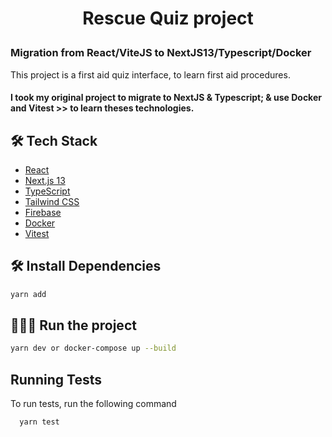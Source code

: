 
# <p align="center">Rescue Quiz project </p>
### Migration from React/ViteJS to NextJS13/Typescript/Docker 
  
This project is a first aid quiz interface, to learn first aid procedures.
#### I took my original project to migrate to NextJS & Typescript; & use Docker and Vitest >> to learn theses technologies. 


## 🛠️ Tech Stack
- [React](https://reactjs.org/)
- [Next.js 13](https://nextjs.org/)
- [TypeScript](https://www.typescriptlang.org/)
- [Tailwind CSS](https://tailwindcss.com/)
- [Firebase](https://firebase.google.com/)
- [Docker](https://www.docker.com/)
- [Vitest](https://vitest.dev/)
        

## 🛠️ Install Dependencies    
```bash
yarn add
```


## 🧑🏻‍💻 Run the project
```bash
yarn dev or docker-compose up --build

```

## Running Tests

To run tests, run the following command

```bash
  yarn test
```
        